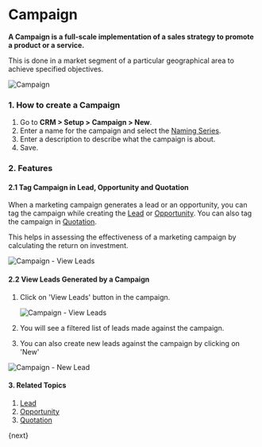 <!-- add-breadcrumbs -->
# Campaign

**A Campaign is a full-scale implementation of a sales strategy to promote a
product or a service.**

This is done in a market segment of a particular geographical area to achieve specified objectives.

<img class="screenshot" alt="Campaign" src="{{docs_base_url}}/assets/img/crm/campaign.png">

### 1. How to create a Campaign
1. Go to **CRM > Setup > Campaign > New**.
2. Enter a name for the campaign and select the [Naming Series](/docs/user/manual/en/setting-up/settings/naming-series).
3. Enter a description to describe what the campaign is about.
4. Save.

### 2. Features

#### 2.1 Tag Campaign in Lead, Opportunity and Quotation

When a marketing campaign generates a lead or an opportunity, you can tag the campaign while creating the [Lead](/docs/user/manual/en/CRM/lead) or [Opportunity](/docs/user/manual/en/CRM/opportunity). You can also tag the campaign in [Quotation](/docs/user/manual/en/selling/quotation).

This helps in assessing the effectiveness of a marketing campaign by calculating the return on investment.

<img class="screenshot" alt="Campaign - View Leads" src="{{docs_base_url}}/assets/img/crm/campaign-in-lead.gif">


#### 2.2 View Leads Generated by a Campaign

1. Click on 'View Leads' button in the campaign.

     <img class="screenshot" alt="Campaign - View Leads" src="{{docs_base_url}}/assets/img/crm/campaign-view-leads.png">

2. You will see a filtered list of leads made against the campaign.
3. You can also create new leads against the campaign by clicking on 'New'

<img class="screenshot" alt="Campaign - New Lead" src="{{docs_base_url}}/assets/img/crm/campaign-new-lead.png">

#### 3. Related Topics
1. [Lead](/docs/user/manual/en/CRM/lead)
1. [Opportunity](/docs/user/manual/en/CRM/opportunity)
1. [Quotation](/docs/user/manual/en/selling/quotation)

{next}
